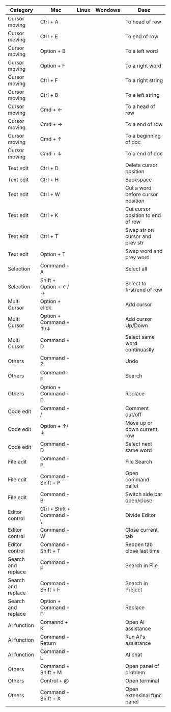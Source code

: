 | Category | Mac      | Linux    | Wondows  | Desc     |
|----------|----------|----------|----------|----------|
| Cursor moving | Ctrl + A | | | To head of row |
| Cursor moving | Ctrl + E | | | To end of row |
| Cursor moving | Option + B | | | To a left word |
| Cursor moving | Option + F | | | To a right word |
| Cursor moving | Ctrl + F | | | To a right string |
| Cursor moving | Ctrl + B | | | To a left string |
| Cursor moving | Cmd + ← | | | To a head of row |
| Cursor moving | Cmd + → | | | To a end of row |
| Cursor moving | Cmd + ↑ | | | To a beginning of doc |
| Cursor moving | Cmd + ↓ | | | To a end of doc |
| Text edit | Ctrl + D | | | Delete cursor position |
| Text edit | Ctrl + H | | | Backspace |
| Text edit | Ctrl + W | | | Cut a word before cursor position |
| Text edit | Ctrl + K | | | Cut cursor position to end of row |
| Text edit | Ctrl + T | | | Swap str on cursor and prev str |
| Text edit | Option + T | | | Swap word and prev word |
| Selection | Command + A | | | Select all |
| Selection | Shift + Option + ←/→ | | | Select to first/end of row |
| Multi Cursor | Option + click | | | Add cursor |
| Multi Cursor | Option + Command + ↑/↓ | | | Add cursor Up/Down |
| Multi Cursor | Command + D | | | Select same word continuaslly |
| Others | Command + Z | | | Undo |
| Others | Command + F | | | Search |
| Others | Option + Command + F | | | Replace |
| Code edit | Command + / | | | Comment out/off |
| Code edit | Option + ↑/↓ | | | Move up or down current row |
| Code edit | Command + D | | | Select next same word |
| File edit | Command + P | | | File Search |
| File edit | Command + Shift + P | | | Open command pallet |
| File edit | Command + B | | | Switch side bar open/close |
| Editor control | Ctrl + Shift + Command + \ | | | Divide Editor |
| Editor control | Command + W | | | Close current tab |
| Editor control | Command + Shift + T | | | Reopen tab close last time |
| Search and replace | Command + F | | | Search in File |
| Search and replace | Command + Shift + F | | | Search in Project |
| Search and replace | Option + Command + F | | | Replace |
| AI function | Comannd + K | | | Open AI assistance |
| AI function | Command + Return | | | Run AI's assistance |
| AI function | Command + L | | | AI chat |
| Others | Command + Shift + M | | | Open panel of problem |
| Others | Control + @ | | | Open terminal |
| Others | Command + Shift + X | | | Open extensinal func panel |

